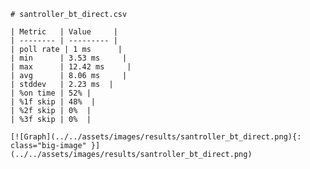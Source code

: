 
    # santroller_bt_direct.csv

    | Metric   | Value     |
    | -------- | --------- |
    | poll rate | 1 ms      |
    | min      | 3.53 ms     |
    | max      | 12.42 ms     |
    | avg      | 8.06 ms     |
    | stddev   | 2.23 ms  |
    | %on time | 52% |
    | %1f skip | 48%  |
    | %2f skip | 0%  |
    | %3f skip | 0%  |

    [![Graph](../../assets/images/results/santroller_bt_direct.png){: class="big-image" }](../../assets/images/results/santroller_bt_direct.png)

    
